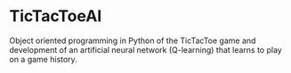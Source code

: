 # TicTacToeAI
Object oriented programming in Python of the TicTacToe game and development of an artificial neural network (Q-learning) that learns to play on a game history.
